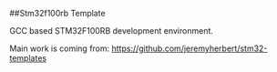 ##Stm32f100rb Template


GCC based STM32F100RB development environment. 

Main work is coming from: <https://github.com/jeremyherbert/stm32-templates>
